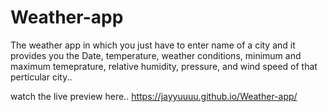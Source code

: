 # Weather-app
The weather app in which you just have to enter name of a city and it provides you the Date, temperature,  weather conditions, minimum and maximum temeprature, relative humidity, pressure, and wind speed of that perticular city..


watch the live preview here..
https://jayyuuuu.github.io/Weather-app/
